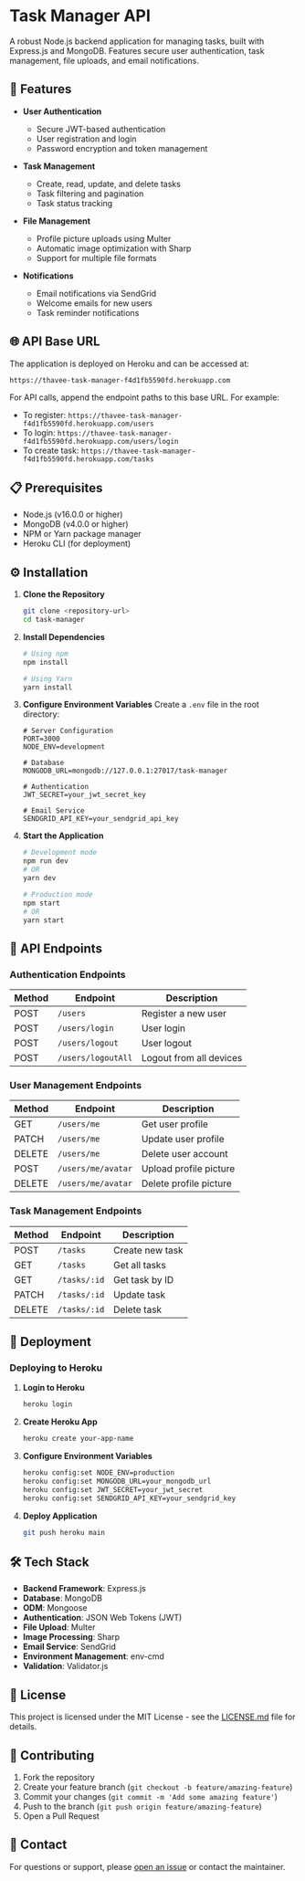 # Task Manager API

A robust Node.js backend application for managing tasks, built with Express.js and MongoDB. Features secure user authentication, task management, file uploads, and email notifications.

## 🌟 Features

- **User Authentication**
  - Secure JWT-based authentication
  - User registration and login
  - Password encryption and token management

- **Task Management**
  - Create, read, update, and delete tasks
  - Task filtering and pagination
  - Task status tracking

- **File Management**
  - Profile picture uploads using Multer
  - Automatic image optimization with Sharp
  - Support for multiple file formats

- **Notifications**
  - Email notifications via SendGrid
  - Welcome emails for new users
  - Task reminder notifications

## 🌐 API Base URL

The application is deployed on Heroku and can be accessed at:
```
https://thavee-task-manager-f4d1fb5590fd.herokuapp.com
```

For API calls, append the endpoint paths to this base URL. For example:
- To register: `https://thavee-task-manager-f4d1fb5590fd.herokuapp.com/users`
- To login: `https://thavee-task-manager-f4d1fb5590fd.herokuapp.com/users/login`
- To create task: `https://thavee-task-manager-f4d1fb5590fd.herokuapp.com/tasks`

## 📋 Prerequisites

- Node.js (v16.0.0 or higher)
- MongoDB (v4.0.0 or higher)
- NPM or Yarn package manager
- Heroku CLI (for deployment)

## ⚙️ Installation

1. **Clone the Repository**
   ```bash
   git clone <repository-url>
   cd task-manager
   ```

2. **Install Dependencies**
   ```bash
   # Using npm
   npm install

   # Using Yarn
   yarn install
   ```

3. **Configure Environment Variables**
   Create a `.env` file in the root directory:
   ```env
   # Server Configuration
   PORT=3000
   NODE_ENV=development

   # Database
   MONGODB_URL=mongodb://127.0.0.1:27017/task-manager

   # Authentication
   JWT_SECRET=your_jwt_secret_key

   # Email Service
   SENDGRID_API_KEY=your_sendgrid_api_key
   ```

4. **Start the Application**
   ```bash
   # Development mode
   npm run dev
   # OR
   yarn dev

   # Production mode
   npm start
   # OR
   yarn start
   ```

## 🔄 API Endpoints

### Authentication Endpoints

| Method | Endpoint | Description |
|--------|----------|-------------|
| POST | `/users` | Register a new user |
| POST | `/users/login` | User login |
| POST | `/users/logout` | User logout |
| POST | `/users/logoutAll` | Logout from all devices |

### User Management Endpoints

| Method | Endpoint | Description |
|--------|----------|-------------|
| GET | `/users/me` | Get user profile |
| PATCH | `/users/me` | Update user profile |
| DELETE | `/users/me` | Delete user account |
| POST | `/users/me/avatar` | Upload profile picture |
| DELETE | `/users/me/avatar` | Delete profile picture |

### Task Management Endpoints

| Method | Endpoint | Description |
|--------|----------|-------------|
| POST | `/tasks` | Create new task |
| GET | `/tasks` | Get all tasks |
| GET | `/tasks/:id` | Get task by ID |
| PATCH | `/tasks/:id` | Update task |
| DELETE | `/tasks/:id` | Delete task |

## 🚀 Deployment

### Deploying to Heroku

1. **Login to Heroku**
   ```bash
   heroku login
   ```

2. **Create Heroku App**
   ```bash
   heroku create your-app-name
   ```

3. **Configure Environment Variables**
   ```bash
   heroku config:set NODE_ENV=production
   heroku config:set MONGODB_URL=your_mongodb_url
   heroku config:set JWT_SECRET=your_jwt_secret
   heroku config:set SENDGRID_API_KEY=your_sendgrid_key
   ```

4. **Deploy Application**
   ```bash
   git push heroku main
   ```

## 🛠️ Tech Stack

- **Backend Framework**: Express.js
- **Database**: MongoDB
- **ODM**: Mongoose
- **Authentication**: JSON Web Tokens (JWT)
- **File Upload**: Multer
- **Image Processing**: Sharp
- **Email Service**: SendGrid
- **Environment Management**: env-cmd
- **Validation**: Validator.js

## 📝 License

This project is licensed under the MIT License - see the [LICENSE.md](LICENSE.md) file for details.

## 👥 Contributing

1. Fork the repository
2. Create your feature branch (`git checkout -b feature/amazing-feature`)
3. Commit your changes (`git commit -m 'Add some amazing feature'`)
4. Push to the branch (`git push origin feature/amazing-feature`)
5. Open a Pull Request

## 📮 Contact

For questions or support, please [open an issue](https://github.com/yourusername/task-manager/issues) or contact the maintainer.
